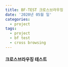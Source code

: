 ```yaml
---
title: BF-TEST 크로스브라우징
date: '2020년 05월 일'
categories:
  - project
tags:
  - project
  - bf test
  - cross browsing
---
```


#### 크로스브라우징 테스트
